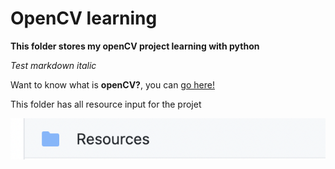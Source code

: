 # OpenCV learning
**This folder stores my openCV project learning with python** 

_Test markdown italic_

Want to know what is **openCV?**, you can [go here!](https://www.google.com/)

This folder has all resource input for the projet

![Resource image](Resources/resource_image.png)